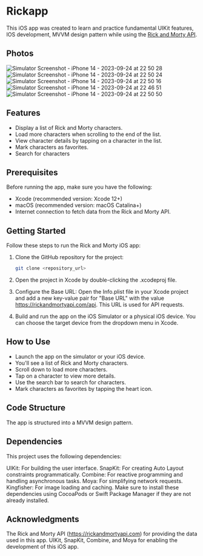 # Rickapp

This iOS app was created to learn and practice fundamental UIKit features, IOS development, MVVM design pattern while using the [Rick and Morty API](https://rickandmortyapi.com).

## Photos
![Simulator Screenshot - iPhone 14 - 2023-09-24 at 22 50 28](https://github.com/wmcqueensky/Rickapp/assets/79480681/171bad50-e5d0-4e77-ae4b-ce8868114779)
![Simulator Screenshot - iPhone 14 - 2023-09-24 at 22 50 24](https://github.com/wmcqueensky/Rickapp/assets/79480681/aa015326-aa43-4dbb-ac4a-8603ec7e8daa)
![Simulator Screenshot - iPhone 14 - 2023-09-24 at 22 50 16](https://github.com/wmcqueensky/Rickapp/assets/79480681/7eefc7a9-b1b4-45e6-8f77-b0b98df310c6)
![Simulator Screenshot - iPhone 14 - 2023-09-24 at 22 46 51](https://github.com/wmcqueensky/Rickapp/assets/79480681/b51d1a89-6d1a-4cbb-822b-497bb5da0cdc)
![Simulator Screenshot - iPhone 14 - 2023-09-24 at 22 50 50](https://github.com/wmcqueensky/Rickapp/assets/79480681/a374e700-ed12-427a-975c-85d085a409c8)


## Features

- Display a list of Rick and Morty characters.
- Load more characters when scrolling to the end of the list.
- View character details by tapping on a character in the list.
- Mark characters as favorites.
- Search for characters

## Prerequisites

Before running the app, make sure you have the following:

- Xcode (recommended version: Xcode 12+)
- macOS (recommended version: macOS Catalina+)
- Internet connection to fetch data from the Rick and Morty API.

## Getting Started

Follow these steps to run the Rick and Morty iOS app:

1. Clone the GitHub repository for the project:

   ```bash
   git clone <repository_url>
2. Open the project in Xcode by double-clicking the .xcodeproj file.
3. Configure the Base URL:
Open the Info.plist file in your Xcode project and add a new key-value pair for "Base URL" with the value https://rickandmortyapi.com/api. This URL is used for API requests.
4. Build and run the app on the iOS Simulator or a physical iOS device. You can choose the target device from the dropdown menu in Xcode.

## How to Use

- Launch the app on the simulator or your iOS device.
- You'll see a list of Rick and Morty characters.
- Scroll down to load more characters.
- Tap on a character to view more details.
- Use the search bar to search for characters.
- Mark characters as favorites by tapping the heart icon.

## Code Structure

The app is structured into a MVVM design pattern.
   
## Dependencies

This project uses the following dependencies:

UIKit: For building the user interface.
SnapKit: For creating Auto Layout constraints programmatically.
Combine: For reactive programming and handling asynchronous tasks.
Moya: For simplifying network requests.
Kingfisher: For image loading and caching.
Make sure to install these dependencies using CocoaPods or Swift Package Manager if they are not already installed.

## Acknowledgments

The Rick and Morty API (https://rickandmortyapi.com) for providing the data used in this app.
UIKit, SnapKit, Combine, and Moya for enabling the development of this iOS app.
